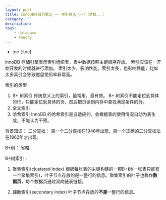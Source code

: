 ```yaml
---
layout: post
title: InnoDB存储引擎之 —— 索引算法（一）（草稿...）
category: ''
description: 
tags:
    - database
    - theory
---
```


* toc
{:toc}

InnoDB 存储引擎表示索引组织表，表中数据按照主键顺序存放。
索引应该在一开始开发的时候就进行添加。
索引太少，影响性能。索引太多，也影响性能，比如太多索引会导致磁盘使用率非常高。

索引的类型
1. B+ 树索引
传统意义上的索引，最常用，最有效。
B+ 树索引不能定位到具体的行，只能定位到具体的页，然后把页读到内存中查找满足条件的行。
2. 全文索引
3. 哈希索引
InnoDB 的哈希索引是自适应的，会根据表的使用情况自动为表生成，不能认为干预。

背景知识：
二分查找：
第一个二分查找在1946年出现，第一个正确的二分查找法在1962年才出现。

B+树：
省略


B+树索引：
1. 聚集索引(clustered index)
根据每张表的主键构建的一颗B+树(一张表只能有一个聚集索引)，叶子节点存放的是一整行的信息。聚集索引的叶子也称作**数据页**，每个数据页通过双向链表链接。

2. 辅助索引(secondary index)
叶子节点存放的**不是**一整行的信息。


